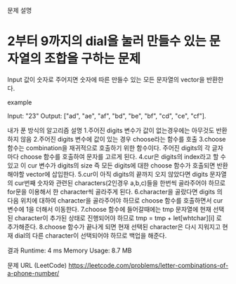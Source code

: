 문제 설명
<h1>2부터 9까지의 dial을 눌러 만들수 있는 문자열의 조합을 구하는 문제 </h1>
Input 값이 숫자로 주어지면 숫자에 따른 만들수 있는 모든 문자열의 vector을 반환한다. 

example

Input: "23"
Output: ["ad", "ae", "af", "bd", "be", "bf", "cd", "ce", "cf"].

내가 푼 방식의
알고리즘 설명
1.주어진 digits 변수가 값이 없는경우에는 아무것도 반환하지 않음
2.주어진 digits 변수에 값이 있는 경우 choose라는 함수를 호출
3.choose 함수는 combination을 재귀적으로 호출하기 위한 함수이다.
주어진 digits의 각 글자마다 choose 함수를 호출하여 문자를 고르게 된다.
4.cur은 digits의 index라고 할 수 있고 이 cur 변수가 digits의 size 즉 모든 digits에 대한 choose 함수가 호출되면 
반환해야할 vector에 삽입한다.
5.cur이 아직 digits의 끝까지 오지 않았다면 digits 문자열의 cur번째 숫자와 관련된 characters(2인경우 a,b,c)들을 한번씩 골라주어야 하므로 for문을
이용해서 한 character씩 골라주게 된다.
6.character을 골랐다면 digits 의 다음 위치에 대하여 character을 골라주어야 하므로 choose 함수를 호출하면서 cur 변수에 1을 더해서 이동한다.
7.choose 함수에 들어갈때에는 tmp 문자열에 현재 선택된 character이 추가된 상태로 진행되어야 하므로 tmp = tmp + let[whtchar][i] 로 추가해준다.
8.choose 함수가 끝나게 되면 현재 선택된 character은 다시 지워지고 현재 dial의 다른 character이 선택되어야 하므로 백업을 해준다.

결과
Runtime: 4 ms
Memory Usage: 8.7 MB


문제 URL (LeetCode)
https://leetcode.com/problems/letter-combinations-of-a-phone-number/
